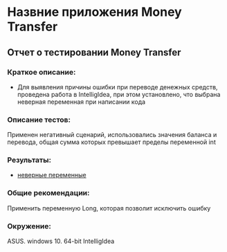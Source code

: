 # Назвние приложения Money Transfer

## Отчет о тестировании Money Transfer

### Краткое описание:
* Для выявления причины ошибки при переводе денежных средств, проведена работа в IntelligIdea, при этом установлено, что выбрана неверная переменная при написании кода
### Описание тестов:
Применен негативный сценарий, использовались значения баланса и перевода, общая сумма которых превышает пределы переменной int

### Результаты:
* [неверные переменные](https://github.com/rasul230885/java-3/issues/1#issue-787524329)

### Общие рекомендации:
Применить переменную Long, которая позволит исключить ошибку

### Окружение:
ASUS. windows 10. 64-bit
IntelligIdea
